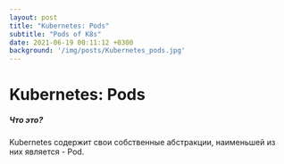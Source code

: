 ```yaml
---
layout: post
title: "Kubernetes: Pods"
subtitle: "Pods of K8s"
date: 2021-06-19 00:11:12 +0300
background: '/img/posts/Kubernetes_pods.jpg'
---
```

# Kubernetes: Pods 

##### Что это? 

Kubernetes содержит свои собственные абстракции, наименьшей из них является - Pod.
